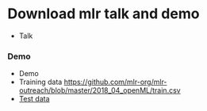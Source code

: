 # Download mlr talk and demo

* Talk

### Demo
* Demo
* Training data https://github.com/mlr-org/mlr-outreach/blob/master/2018_04_openML/train.csv
* [Test data](https://github.com/mlr-org/mlr-outreach/blob/master/2018_04_openML/test.csv)